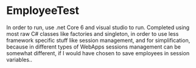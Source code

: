 # EmployeeTest
In order to run, use .net Core 6 and visual studio to run.
Completed using most raw C# classes like factories and singleton, in order to use less framework specific stuff like session management, and for simplification,  because in different types of WebApps sessions management can be somewhat different, if I would have chosen to save employees in session variables..
